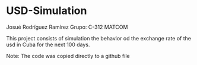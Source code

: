 # USD-Simulation
Josué Rodríguez Ramírez
Grupo: C-312 MATCOM

This project consists of simulation the behavior od the exchange rate of the usd in Cuba for the next 100 days.

Note: The code was copied directly to a github file
